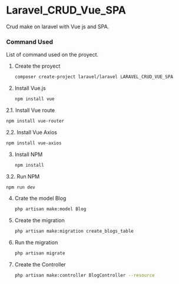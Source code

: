 # Laravel_CRUD_Vue_SPA
Crud make on laravel with Vue js and SPA.

### Command Used

List of command used on the proyect.

1. Create the proyect
   ```sh
   composer create-project laravel/laravel LARAVEL_CRUD_VUE_SPA
   ```
2. Install Vue.js
   ```sh
   npm install vue
   ```
2.1. Install Vue route
   ```sh
   npm install vue-router
   ```
2.2. Install Vue Axios
   ```sh
   npm install vue-axios
   ```
3. Install NPM
   ```sh
   npm install
   ```
3.2. Run NPM
   ```sh
   npm run dev
   ```
4. Crate the model Blog
   ```sh
   php artisan make:model Blog
   ```
5. Create the migration
   ```sh
   php artisan make:migration create_blogs_table
   ```
6. Run the migration
   ```sh
   php artisan migrate
   ```
7. Create the Controller
   ```sh
   php artisan make:controller BlogController --resource
   ```
   